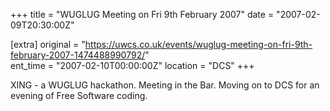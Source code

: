 +++
title = "WUGLUG Meeting on Fri 9th February 2007"
date = "2007-02-09T20:30:00Z"

[extra]
original = "https://uwcs.co.uk/events/wuglug-meeting-on-fri-9th-february-2007-1474488990792/"    
ent_time = "2007-02-10T00:00:00Z"
location = "DCS"
+++

XING - a WUGLUG hackathon. Meeting in the Bar. Moving on to DCS for an evening of Free Software coding.

